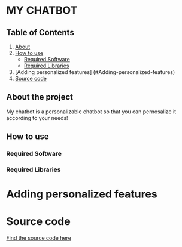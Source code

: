 # MY CHATBOT

## Table of Contents
1. [About](#About-the-project)
2. [How to use](#How-to-use)
   * [Required Software](#Required-Software)
   * [Required Libraries](#Required-Libraries)
3. [Adding personalized features] (#Adding-personalized-features)
4. [Source code](#Source-code)

## About the project 

My chatbot is a personalizable chatbot so that you can pernosalize it according to your needs! 

## How to use

### Required Software

### Required Libraries

# Adding personalized features

# Source code

[Find the source code here](src/code.py)
